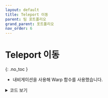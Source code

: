 ```yaml
---
layout: default
title: Teleport 이동
parent: 팀 포트폴리오
grand_parent: 포트폴리오
nav_order: 6
---
```


# Teleport 이동  
{: .no_toc }

- 내비게이션을 사용해 Warp 함수를 사용했습니다.  

<details>
<summary>코드 보기</summary>
<div markdown="1">

![image](https://user-images.githubusercontent.com/114732330/236993248-5e92bda7-6f2a-4ac4-9661-07e30fefa2cf.png)

</div>
</details>